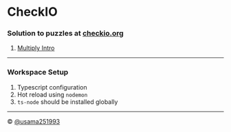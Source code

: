 # CheckIO

### Solution to puzzles at [checkio.org](https://js.checkio.org/)

1. [Multiply Intro](puzzles/001-multiply-intro.ts)

---

### Workspace Setup

1. Typescript configuration
2. Hot reload using `nodemon`
3. `ts-node` should be installed globally

---

©️ [@usama251993](https://github.com/usama251993)
